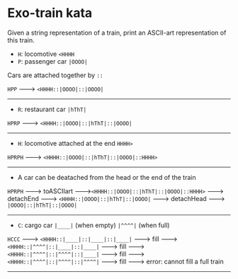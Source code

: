 # Exo-train kata

Given a string representation of a train, print an ASCII-art representation of this train.

* `H`: locomotive `<HHHH`
* `P`: passenger car `|OOOO|`

Cars are attached together by `::`

`HPP` ---> `<HHHH::|OOOO|::|OOOO|`

------------------------------------------------

* `R`: restaurant car `|hThT|`

`HPRP` ---> `<HHHH::|OOOO|::|hThT|::|OOOO|`

------------------------------------------------

* `H`: locomotive attached at the end `HHHH>`

`HPRPH` ---> `<HHHH::|OOOO|::|hThT|::|OOOO|::HHHH>`

------------------------------------------------
* A car can be deatached from the head or the end of the train

`HPRPH` ---> toASCIIart --->`<HHHH::|OOOO|::|hThT|::|OOOO|::HHHH>`
---> detachEnd ---> `<HHHH::|OOOO|::|hThT|::|OOOO|`
---> detachHead ---> `|OOOO|::|hThT|::|OOOO|`

-------------------------------------------------

* `C`: cargo car `|____|` (when empty) `|^^^^|` (when full)

`HCCC` ---> `<HHHH::|____|::|____|::|____|`
---> fill ---> `<HHHH::|^^^^|::|____|::|____|`
---> fill ---> `<HHHH::|^^^^|::|^^^^|::|____|`
---> fill ---> `<HHHH::|^^^^|::|^^^^|::|^^^^|`
---> fill --->  error: cannot fill a full train

-------------------------------------------------